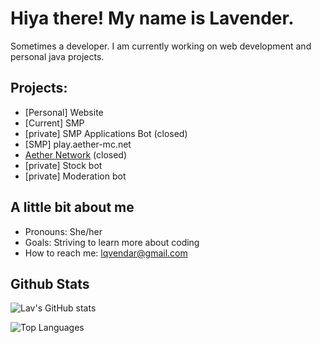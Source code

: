 # Hiya there! My name is Lavender.
Sometimes a developer.
I am currently working on web development and personal java projects.


## Projects:
- [Personal] Website
- [Current] SMP
- [private] SMP Applications Bot (closed)
- [SMP] play.aether-mc.net
- [Aether Network](https://aether-mc.net) (closed)
- [private] Stock bot
- [private] Moderation bot


## A little bit about me
- Pronouns: She/her
- Goals: Striving to learn more about coding
- How to reach me: lqvendar@gmail.com

## Github Stats
![Lav's GitHub stats](https://github-readme-stats.vercel.app/api?username=lqvendar&count_private=true&theme=material-palenight)

![Top Languages](https://github-readme-stats.vercel.app/api/top-langs/?username=lqvendar&theme=material-palenight&show_icons=true&layout=compact&count_private=true)
